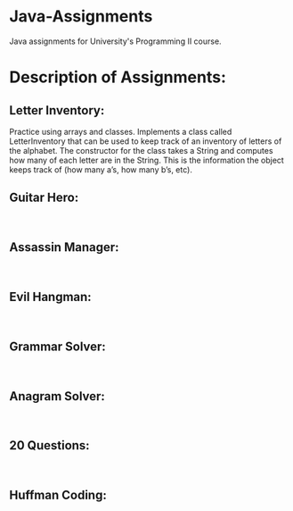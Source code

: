 # Java-Assignments
Java assignments for University's Programming II course.
<br>

# Description of Assignments:
## Letter Inventory:
Practice using arrays and classes. Implements a class called LetterInventory that can be used to keep track of an inventory of letters of the alphabet.  The constructor for the class takes a String and computes how many of each letter are in the String.  This is the information the object keeps track of (how many a’s, how many b’s, etc).
<br>

## Guitar Hero:
<br>

## Assassin Manager:
<br>

## Evil Hangman:
<br>

## Grammar Solver:
<br>

## Anagram Solver:
<br>

## 20 Questions:
<br>

## Huffman Coding:
<br>
